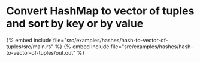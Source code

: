 # Convert HashMap to vector of tuples and sort by key or by value

{% embed include file="src/examples/hashes/hash-to-vector-of-tuples/src/main.rs" %}
{% embed include file="src/examples/hashes/hash-to-vector-of-tuples/out.out" %}




